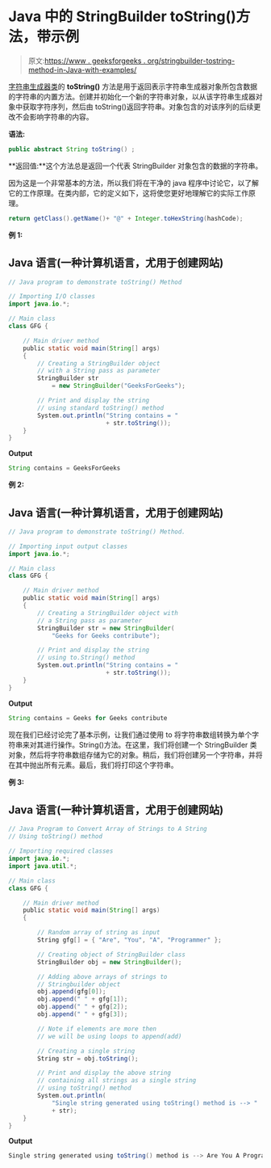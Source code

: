 # Java 中的 StringBuilder toString()方法，带示例

> 原文:[https://www . geeksforgeeks . org/stringbuilder-tostring-method-in-Java-with-examples/](https://www.geeksforgeeks.org/stringbuilder-tostring-method-in-java-with-examples/)

[字符串生成器类](https://www.geeksforgeeks.org/stringbuilder-class-in-java-with-examples/)的 **toString()** 方法是用于返回表示字符串生成器对象所包含数据的字符串的内置方法。创建并初始化一个新的字符串对象，以从该字符串生成器对象中获取字符序列，然后由 toString()返回字符串。对象包含的对该序列的后续更改不会影响字符串的内容。

**语法:**

```java
public abstract String toString() ;
```

**返回值:**这个方法总是返回一个代表 StringBuilder 对象包含的数据的字符串。

因为这是一个非常基本的方法，所以我们将在干净的 java 程序中讨论它，以了解它的工作原理。在类内部，它的定义如下，这将使您更好地理解它的实际工作原理。

```java
return getClass().getName()+ "@" + Integer.toHexString(hashCode);
```

**例 1:**

## Java 语言(一种计算机语言，尤用于创建网站)

```java
// Java program to demonstrate toString() Method

// Importing I/O classes
import java.io.*;

// Main class
class GFG {

    // Main driver method
    public static void main(String[] args)
    {
        // Creating a StringBuilder object
        // with a String pass as parameter
        StringBuilder str
            = new StringBuilder("GeeksForGeeks");

        // Print and display the string
        // using standard toString() method
        System.out.println("String contains = "
                           + str.toString());
    }
}
```

**Output**

```java
String contains = GeeksForGeeks
```

**例 2:**

## Java 语言(一种计算机语言，尤用于创建网站)

```java
// Java program to demonstrate toString() Method.

// Importing input output classes
import java.io.*;

// Main class
class GFG {

    // Main driver method
    public static void main(String[] args)
    {
        // Creating a StringBuilder object with
        // a String pass as parameter
        StringBuilder str = new StringBuilder(
            "Geeks for Geeks contribute");

        // Print and display the string
        // using to.String() method
        System.out.println("String contains = "
                           + str.toString());
    }
}
```

**Output**

```java
String contains = Geeks for Geeks contribute
```

现在我们已经讨论完了基本示例，让我们通过使用 to 将字符串数组转换为单个字符串来对其进行操作。String()方法。在这里，我们将创建一个 StringBuilder 类对象，然后将字符串数组存储为它的对象。稍后，我们将创建另一个字符串，并将在其中抛出所有元素。最后，我们将打印这个字符串。

**例 3:**

## Java 语言(一种计算机语言，尤用于创建网站)

```java
// Java Program to Convert Array of Strings to A String
// Using toString() method

// Importing required classes
import java.io.*;
import java.util.*;

// Main class
class GFG {

    // Main driver method
    public static void main(String[] args)
    {

        // Random array of string as input
        String gfg[] = { "Are", "You", "A", "Programmer" };

        // Creating object of StringBuilder class
        StringBuilder obj = new StringBuilder();

        // Adding above arrays of strings to
        // Stringbuilder object
        obj.append(gfg[0]);
        obj.append(" " + gfg[1]);
        obj.append(" " + gfg[2]);
        obj.append(" " + gfg[3]);

        // Note if elements are more then
        // we will be using loops to append(add)

        // Creating a single string
        String str = obj.toString();

        // Print and display the above string
        // containing all strings as a single string
        // using toString() method
        System.out.println(
            "Single string generated using toString() method is --> "
            + str);
    }
}
```

**Output**

```java
Single string generated using toString() method is --> Are You A Programmer
```